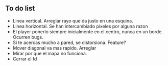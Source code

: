 ## To do list
- Linea vertical. Arreglar rayo que da justo en una esquina.
- Linea horizontal. Se han intercambiado pixeles por alguna razon
- El player ponerlo siempre inicialmente en el centro, nunca en un borde. Ocurren bugs.
- Si te acercas mucho a pared, se distorsiona. Feature?
- Mover diagonal va mas rapido. Arreglar
- Mirar por que el mapa no funciona.
- Cerrar el fd
